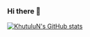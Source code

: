 ### Hi there 👋

[![KhutuluN's GitHub stats](https://github-readme-stats.vercel.app/api?username=KhutuluN)](https://github.com/KhutuluN/github-readme-stats)
